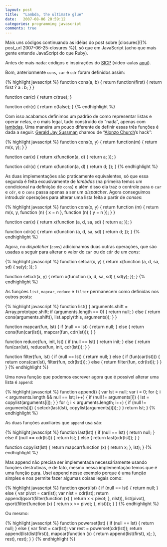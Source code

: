 ```yaml
---
layout: post
title:  "Lambda, the ultimate glue"
date:   2007-08-06 20:59:12
categories: programming javascript
comments: true
---
```

Mais uns códigos continuando as idéias do post sobre [closures]({% post_url 2007-06-25-closures %}), só que em JavaScript (acho que mais gente entende JavaScript do que Ruby).

Antes de mais nada: códigos e inspirações do [SICP][sicp-link] (video-aulas [aqui][sicp-videos]).

Bom, anteriormente `cons`, `car` e `cdr` foram definidos assim:

{% highlight javascript %}
function cons(a, b) {
    return function(first) {
        return first ? a : b;
    }
}

function car(c) {
    return c(true);
}

function cdr(c) {
    return c(false);
}
{% endhighlight %}

Com isso acabamos definimos um padrão de como representar listas e operar nelas, e o mais legal, tudo construido do “nada”, apenas com [lambdas][lambda-link]. Uma maneira um pouco diferente de definir essas três funções é dada a seguir. [Gerald Jay Sussman][gerald-link] chamou de “[Alonzo Church][alonzo-link]’s hack”:

{% highlight javascript %}
function cons(x, y) {
    return function(m) {
        return m(x, y);
    }
}

function car(x) {
    return x(function(a, d) { return a; });
}

function cdr(x) {
    return x(function(a, d) { return d; });
}
{% endhighlight %}

As duas implementações são praticamente equivalentes, só que essa segunda é feita excusivamente de _lambdas_ (na primeira temos um condicional na definição de `cons`) e além disso ela traz o controle para o `car` e `cdr`, e o `cons` passa apenas a ser um _dispatcher_. Agora conseguimos introduzir operações para alterar uma lista feita a partir de _conses_:

{% highlight javascript %}
function cons(x, y) {
    return function (m) {
        return m(x, y, function (n) { x = n }, function (n) { y = n });
    }
}

function car(x) {
    return x(function (a, d, sa, sd) { return a; });
}

function cdr(x) {
    return x(function (a, d, sa, sd) { return d; });
}
{% endhighlight %}

Agora, no _dispatcher_ (`cons`) adicionamos duas outras operações, que são usadas a seguir para alterar o valor do `car` ou do `cdr` de um _cons_:

{% highlight javascript %}
function setcar(x, y) {
    return x(function (a, d, sa, sd) { sa(y); });
}

function setcdr(x, y) {
    return x(function (a, d, sa, sd) { sd(y); });
}
{% endhighlight %}

As funções `list`, `mapcar`, `reduce` e `filter` permanecem como definidas nos outros posts:

{% highlight javascript %}
function list() {
    arguments.shift = Array.prototype.shift;
    if (arguments.length == 0) {
        return null;
    } else {
        return cons(arguments.shift(), list.apply(this, arguments));
    }
}

function mapcar(fun, lst) {
    if (null == lst) {
        return null;
    } else {
        return cons(fun(car(lst)), mapcar(fun, cdr(lst)));
    }
}

function reduce(fun, init, lst) {
    if (null == lst) {
        return init;
    } else {
        return fun(car(lst), reduce(fun, init, cdr(lst)));
    }
}

function filter(fun, lst) {
    if (null == lst) {
        return null;
    } else {
        if (fun(car(lst))) {
            return cons(car(lst), filter(fun, cdr(lst)));
        } else {
            return filter(fun, cdr(lst));
        }
    }
}
{% endhighlight %}

Uma nova função que podemos escrever agora que é possível alterar uma lista é `append`:

{% highlight javascript %}
function append() {
    var lst = null;
    var i = 0;
    for (; i < arguments.length && null == lst; i++) {
        if (null != arguments[i]) {
            lst = copylist(arguments[i]);
        }
    }
    for (; i < arguments.length; i++) {
        if (null != arguments[i]) {
            setcdr(last(lst), copylist(arguments[i]));
        }
    }
    return lst;
}
{% endhighlight %}

As duas funções auxiliares que `append` usa são:

{% highlight javascript %}
function last(lst) {
    if (null == lst) {
        return null;
    } else if (null == cdr(lst)) {
        return lst;
    } else {
        return last(cdr(lst));
    }
}

function copylist(lst) {
    return mapcar(function (x) { return x; }, lst);
}
{% endhighlight %}

Mas append não precisa ser implementada necessáriamente usando funções destrutivas, e de fato, mesmo nessa implementação temos que é uma função [pura][pure-link]. Usei append nesse exemplo porque é uma função simples e nos permite fazer algumas coisas legais como:

{% highlight javascript %}
function qsort(lst) {
    if (null == lst) {
        return null;
    } else {
        var pivot = car(lst);
        var nlst = cdr(lst);
        return append(qsort(filter(function (x) { return x < pivot; }, nlst)),
                      list(pivot),
                      qsort(filter(function (x) { return x >= pivot; }, nlst)));
    }
}
{% endhighlight %}

Ou mesmo:

{% highlight javascript %}
function powerset(lst) {
    if (null == lst) {
        return null;
    } else {
        var first = car(lst);
        var rest  = powerset(cdr(lst));
        return append(list(list(first)),
                      mapcar(function (x) { return append(list(first), x); }, rest),
                      rest);
    }
}
{% endhighlight %}


[sicp-link]: http://mitpress.mit.edu/sicp/
[sicp-videos]: http://swiss.csail.mit.edu/classes/6.001/abelson-sussman-lectures/
[lambda-link]: http://en.wikipedia.org/wiki/Lambda_calculus
[gerald-link]: http://en.wikipedia.org/wiki/Gerald_Jay_Sussman
[alonzo-link]: http://en.wikipedia.org/wiki/Alonzo_Church
[pure-link]: http://en.wikipedia.org/wiki/Purely_functional
